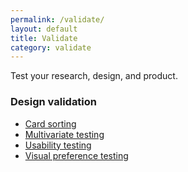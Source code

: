 ```yaml
---
permalink: /validate/
layout: default
title: Validate
category: validate
---
```


Test your research, design, and product.

### Design validation

- [Card sorting](../card-sorting/)
- [Multivariate testing](../multivariate-testing/)
- [Usability testing](../usability-testing/)
- [Visual preference testing](../visual-preference-testing/)
